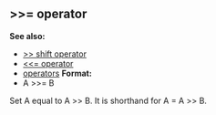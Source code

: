 ## \>\>= operator
**See also:**
*   [\>\> shift operator](/ref/operator/%3e%3e/shift.md) 
*   [\<\<= operator](/ref/operator/%3c%3c=.md) 
*   [operators](/ref/operator.md) <!-- -->
**Format:**
*   A \>\>= B


Set A equal to A \>\> B. It is shorthand for A = A \>\> B.